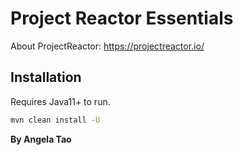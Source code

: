 # Project Reactor Essentials

About ProjectReactor: https://projectreactor.io/

## Installation
Requires Java11+ to run.

```sh
mvn clean install -U
```

**By Angela Tao**